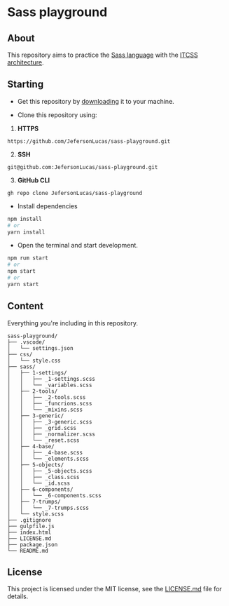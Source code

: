 # Sass playground

## About

This repository aims to practice the [Sass language](https://sass-lang.com/) with the [ITCSS architecture](https://developer.helpscout.com/seed/glossary/itcss/).

## Starting

- Get this repository by [downloading](https://github.com/JefersonLucas/sass-playground/archive/refs/heads/main.zip) it to your machine.

- Clone this repository using:

1. **HTTPS**

```
https://github.com/JefersonLucas/sass-playground.git
```

2. **SSH**

```
git@github.com:JefersonLucas/sass-playground.git
```

3. **GitHub CLI**

```
gh repo clone JefersonLucas/sass-playground
```

- Install dependencies

```bash
npm install
# or
yarn install
```

- Open the terminal and start development.

```bash
npm rum start
# or
npm start
# or
yarn start
```

## Content

Everything you're including in this repository.

```
sass-playground/
├── .vscode/
│   └── settings.json
├── css/
│   └── style.css
├── sass/
│   ├── 1-settings/
│   │   ├── _1-settings.scss
│   │   └── _variables.scss
│   ├── 2-tools/
│   │   ├── _2-tools.scss
│   │   ├── _funcrions.scss
│   │   └── _mixins.scss
│   ├── 3-generic/
│   │   ├── _3-generic.scss
│   │   ├── _grid.scss
│   │   ├── _normalizer.scss
│   │   └── _reset.scss
│   ├── 4-base/
│   │   ├── _4-base.scss
│   │   └── _elements.scss
│   ├── 5-objects/
│   │   ├── _5-objects.scss
│   │   ├── _class.scss
│   │   └── _id.scss
│   ├── 6-components/
│   │   └── _6-components.scss
│   ├── 7-trumps/
│   │   └── _7-trumps.scss
│   └── style.scss
├── .gitignore
├── gulpfile.js
├── index.html
├── LICENSE.md
├── package.json
└── README.md
```

## License

This project is licensed under the MIT license, see the [LICENSE.md](https://github.com/JefersonLucas/sass-playground/blob/main/LICENSE.md) file for details.

